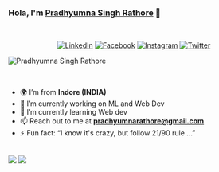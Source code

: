 
### Hola, I'm [Pradhyumna Singh Rathore](https://pradhyumnasinghrathore.github.io/pr/)  👋
<br />
<p align="center">
	<a href="https://www.linkedin.com/in/pradhyumna-singh-rathore-b6a767177/"><img src="https://img.icons8.com/metro/26/000000/linkedin.png" alt="LinkedIn"/></a>
	<a href="https://www.facebook.com/pradhyumnasingh.rathore.3/"><img src="https://img.icons8.com/android/26/000000/facebook-new.png" alt="Facebook"/></a>
	<a href="https://www.instagram.com/the.monk.in.black.1/"><img src="https://img.icons8.com/metro/26/000000/instagram-new.png" alt="Instagram"/></a>
	<a href="https://twitter.com/PradhyumnaSing5"><img src="https://img.icons8.com/android/26/000000/twitter.png" alt="Twitter"/></a>
</p
  <p align="center"> <img src="https://komarev.com/ghpvc/?username=pradhyumna6459&label=Views&color=blue&style=plastic" alt="Pradhyumna Singh Rathore" /> </p>
<br />

 - 🌍 I’m from **Indore (INDIA)**
- 🔭 I’m currently working on ML and Web Dev 
- 🌱 I’m currently learning Web dev
- 📫 Reach out to me at **pradhyumnarathore@gmail.com**
- ⚡ Fun fact: “I know it's crazy, but follow 21/90 rule …”
<br/>


<img src="https://github-readme-stats.vercel.app/api/top-langs/?username=pradhyumna6459&theme=light"/>
<img src="https://github-readme-stats.vercel.app/api?username=pradhyumna6459&&show_icons=true&title_color=#35E3FD&icon_color=bb2acf&text_color=daf7dc&bg_color=151515"/>

